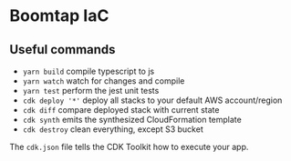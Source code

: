 # Boomtap IaC

## Useful commands

 * `yarn build`      compile typescript to js
 * `yarn watch`      watch for changes and compile
 * `yarn test`       perform the jest unit tests
 * `cdk deploy '*'`  deploy all stacks to your default AWS account/region
 * `cdk diff`        compare deployed stack with current state
 * `cdk synth`       emits the synthesized CloudFormation template
 * `cdk destroy`     clean everything, except S3 bucket

The `cdk.json` file tells the CDK Toolkit how to execute your app.